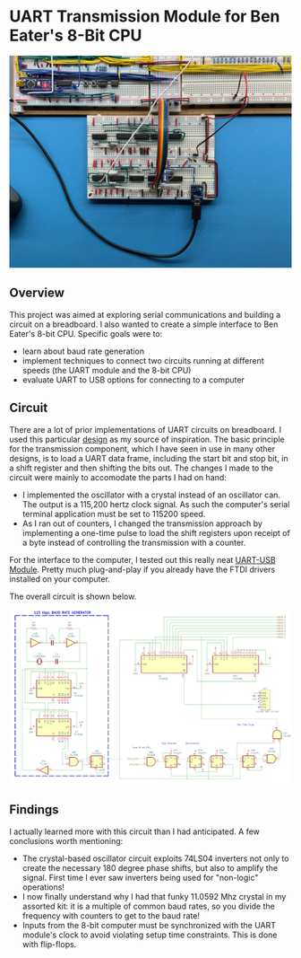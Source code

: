 # UART Transmission Module for Ben Eater's 8-Bit CPU

![Splash](https://github.com/The8BitEnthusiast/uart-tx-module/blob/main/screenshots/splash.jpeg?raw=true)

## Overview

This project was aimed at exploring serial communications and building a circuit on a breadboard. I also wanted to create a simple interface to Ben Eater's 8-bit CPU. Specific goals were to:

- learn about baud rate generation
- implement techniques to connect two circuits running at different speeds (the UART module and the 8-bit CPU)
- evaluate UART to USB options for connecting to a computer

## Circuit

There are a lot of prior implementations of UART circuits on breadboard. I used this particular [design](https://shepherdingelectrons.blogspot.com/2020/07/uart-transceiver-for-breadboard-computer.html?m=1) as my source of inspiration. The basic principle for the transmission component, which I have seen in use in many other designs, is to load a UART data frame, including the start bit and stop bit, in a shift register and then shifting the bits out. The changes I made to the circuit were mainly to accomodate the parts I had on hand:

- I implemented the oscillator with a crystal instead of an oscillator can. The output is a 115,200 hertz clock signal. As such the computer's serial terminal application must be set to 115200 speed.
- As I ran out of counters, I changed the transmission approach by implementing a one-time pulse to load the shift registers upon receipt of a byte instead of controlling the transmission with a counter.

For the interface to the computer, I tested out this really neat [UART-USB Module](https://www.ftdichip.com/old2020/Support/Documents/DataSheets/Modules/DS_LC234X.pdf). Pretty much plug-and-play if you already have the FTDI drivers installed on your computer.

The overall circuit is shown below.

![UART Schematic](https://github.com/The8BitEnthusiast/uart-tx-module/blob/main/screenshots/CircuitSchematic.png?raw=true)

## Findings

I actually learned more with this circuit than I had anticipated. A few conclusions worth mentioning:

- The crystal-based oscillator circuit exploits 74LS04 inverters not only to create the necessary 180 degree phase shifts, but also to amplify the signal. First time I ever saw inverters being used for "non-logic" operations!
- I now finally understand why I had that funky 11.0592 Mhz crystal in my assorted kit: it is a multiple of common baud rates, so you divide the frequency with counters to get to the baud rate!
- Inputs from the 8-bit computer must be synchronized with the UART module's clock to avoid violating setup time constraints. This is done with flip-flops.
